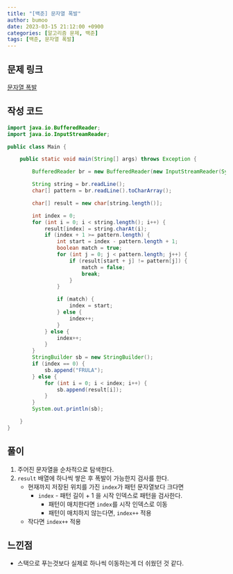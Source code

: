 ```yaml
---
title: "[백준] 문자열 폭발"
author: bumoo
date: 2023-03-15 21:12:00 +0900
categories: [알고리즘 문제, 백준]
tags: [백준, 문자열 폭발]
---
```


## 문제 링크

[문자열 폭발](https://www.acmicpc.net/problem/9935)

## 작성 코드

```java
import java.io.BufferedReader;
import java.io.InputStreamReader;

public class Main {

    public static void main(String[] args) throws Exception {

        BufferedReader br = new BufferedReader(new InputStreamReader(System.in));

        String string = br.readLine();
        char[] pattern = br.readLine().toCharArray();

        char[] result = new char[string.length()];

        int index = 0;
        for (int i = 0; i < string.length(); i++) {
            result[index] = string.charAt(i);
            if (index + 1 >= pattern.length) {
                int start = index - pattern.length + 1;
                boolean match = true;
                for (int j = 0; j < pattern.length; j++) {
                    if (result[start + j] != pattern[j]) {
                        match = false;
                        break;
                    }
                }

                if (match) {
                    index = start;
                } else {
                    index++;
                }
            } else {
                index++;
            }
        }
        StringBuilder sb = new StringBuilder();
        if (index == 0) {
            sb.append("FRULA");
        } else {
            for (int i = 0; i < index; i++) {
                sb.append(result[i]);
            }
        }
        System.out.println(sb);

    }
}
```

## 풀이
1. 주어진 문자열을 순차적으로 탐색한다.
2. `result` 배열에 하나씩 쌓은 후 폭발이 가능한지 검사를 한다.
    - 현재까지 저장된 위치를 가진 `index`가 패턴 문자열보다 크다면
      - `index` - 패턴 길이 + 1 을 시작 인덱스로 패턴을 검사한다.
        - 패턴이 매치한다면 `index`를 시작 인덱스로 이동
        - 패턴이 매치하지 않는다면, `index++` 적용
    - 작다면 `index++` 적용

## 느낀점
- 스택으로 푸는것보다 실제로 하나씩 이동하는게 더 쉬웠던 것 같다.

